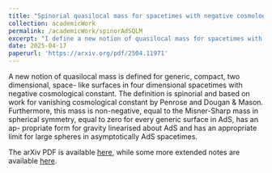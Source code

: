 ```yaml
---
title: "Spinorial quasilocal mass for spacetimes with negative cosmological constant"
collection: academicWork
permalink: /academicWork/spinorAdSQLM
excerpt: "I define a new notion of quasilocal mass for spacetimes with negative cosmological constant. The link below contains the arXiv PDF, while the link above also contains additional information and some extended notes."
date: 2025-04-17
paperurl: 'https://arxiv.org/pdf/2504.11971'
---
```

A new notion of quasilocal mass is defined for generic, compact, two dimensional, space- like surfaces in four dimensional spacetimes with negative cosmological constant. The definition is spinorial and based on work for vanishing cosmological constant by Penrose and Dougan & Mason. Furthermore, this mass is non-negative, equal to the Misner-Sharp mass in spherical symmetry, equal to zero for every generic surface in AdS, has an ap- propriate form for gravity linearised about AdS and has an appropriate limit for large spheres in asymptotically AdS spacetimes.

The arXiv PDF is available [here](https://arxiv.org/pdf/2504.11971), while some more extended notes are available [here](https://virinchirallabhandi.github.io/pdfs/spinorAdSQLMNotes.pdf).
